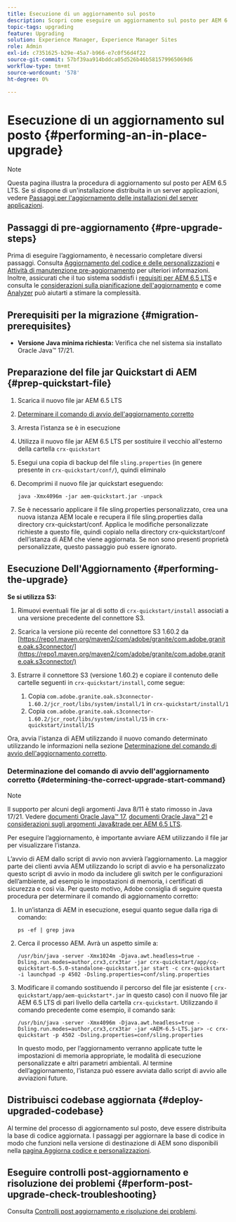 ```yaml
---
title: Esecuzione di un aggiornamento sul posto
description: Scopri come eseguire un aggiornamento sul posto per AEM 6.5 LTS.
topic-tags: upgrading
feature: Upgrading
solution: Experience Manager, Experience Manager Sites
role: Admin
exl-id: c7351625-b29e-45a7-b966-e7c0f56d4f22
source-git-commit: 57bf39aa914bddca05d526b46b581579965069d6
workflow-type: tm+mt
source-wordcount: '578'
ht-degree: 0%

---
```


# Esecuzione di un aggiornamento sul posto {#performing-an-in-place-upgrade}

>[!NOTE]
>
>Questa pagina illustra la procedura di aggiornamento sul posto per AEM 6.5 LTS. Se si dispone di un&#39;installazione distribuita in un server applicazioni, vedere [Passaggi per l&#39;aggiornamento delle installazioni del server applicazioni](/help/sites-deploying/app-server-upgrade.md).

## Passaggi di pre-aggiornamento {#pre-upgrade-steps}

Prima di eseguire l’aggiornamento, è necessario completare diversi passaggi. Consulta [Aggiornamento del codice e delle personalizzazioni](/help/sites-deploying/upgrading-code-and-customizations.md) e [Attività di manutenzione pre-aggiornamento](/help/sites-deploying/pre-upgrade-maintenance-tasks.md) per ulteriori informazioni. Inoltre, assicurati che il tuo sistema soddisfi i [requisiti per AEM 6.5 LTS](/help/sites-deploying/technical-requirements.md) e consulta le [considerazioni sulla pianificazione dell&#39;aggiornamento](/help/sites-deploying/upgrade-planning.md) e come [Analyzer](/help/sites-deploying/pattern-detector.md) può aiutarti a stimare la complessità.

## Prerequisiti per la migrazione {#migration-prerequisites}

* **Versione Java minima richiesta:** Verifica che nel sistema sia installato Oracle Java™ 17/21.

## Preparazione del file jar Quickstart di AEM {#prep-quickstart-file}

1. Scarica il nuovo file jar AEM 6.5 LTS

1. [Determinare il comando di avvio dell&#39;aggiornamento corretto](#determining-the-correct-upgrade-start-command)

1. Arresta l’istanza se è in esecuzione

1. Utilizza il nuovo file jar AEM 6.5 LTS per sostituire il vecchio all&#39;esterno della cartella `crx-quickstart`

1. Esegui una copia di backup del file `sling.properties` (in genere presente in `crx-quickstart/conf/`), quindi eliminalo

1. Decomprimi il nuovo file jar quickstart eseguendo:

   ```shell
   java -Xmx4096m -jar aem-quickstart.jar -unpack
   ```

1. Se è necessario applicare il file sling.properties personalizzato, crea una nuova istanza AEM locale e recupera il file sling.properties dalla directory crx-quickstart/conf. Applica le modifiche personalizzate richieste a questo file, quindi copialo nella directory crx-quickstart/conf dell’istanza di AEM che viene aggiornata. Se non sono presenti proprietà personalizzate, questo passaggio può essere ignorato.

<!-- Alexandru: drafting temporarily

## Content Repository Migration {#content-repository-migration}

This migration is not required if you are upgrading from AEM 6.3. For versions older than 6.3, Adobe provides a tool that can be used to migrate the repository to the new version of the Oak Segment Tar present in AEM 6.3. It is provided as part of the quickstart package and is mandatory for any upgrades that will be using TarMK. Upgrades for environments that are using MongoMK do not require repository migration. For more information on what the benefits of the new Segment Tar format are, see the [Migrating to Oak Segment Tar FAQ](/help/sites-deploying/revision-cleanup.md#online-revision-cleanup-frequently-asked-questions).

The actual migration is performed using the standard AEM quickstart jar file, executed with a new `-x crx2oak` option which executes the crx2oak tool to simplify the upgrade and make it more robust.

>[!NOTE]
>
>If you are performing TarMK repository content migration using the CRX2Oak Quickstart extension, you might remove the **samplecontent** runmode by adding the following to the migration command line:
>
>* `--promote-runmode nosamplecontent`
>

To determine the command that you should run, use the following command:

```shell
java -Xmx4096m -jar aem-quickstart.jar -v -x crx2oak -xargs -- --load-profile <<YOUR_PROFILE>> <<ADDITIONAL_FLAGS>>
```

Where `<<YOUR_PROFILE>>` and `<<ADDITIONAL_FLAGS>>` are replaced with the profile and flags listed in the following table:

<table>
 <tbody>
  <tr>
   <td><strong>Source Repository</strong></td>
   <td><strong>Target Repository</strong></td>
   <td><strong>Profile</strong></td>
   <td><strong>Additional Flags</strong><br /> </td>
  </tr>
  <tr>
   <td>crx2 or TarMK with <code>FileDataStore</code></td>
   <td>TarMK</td>
   <td>segment-fds</td>
   <td>See Troubleshooting section below</td>
  </tr>
  <tr>
   <td>crx2</td>
   <td>MongoMK</td>
   <td>mongo-from-crx2 </td>
   <td><code>-T mongo-uri=mongo://mongo-host:mongo-port -T mongo-db=mongo-database-name</code></td>
  </tr>
  <tr>
   <td>TarMK or crx2 with <code>S3DataStore</code></td>
   <td>TarMK</td>
   <td>segment-custom-ds</td>
   <td>See Troubleshooting section below</td>
  </tr>
  <tr>
   <td>TarMK with no datastore</td>
   <td>TarMK</td>
   <td>segment-no-ds</td>
   <td> </td>
  </tr>
  <tr>
   <td>MongoMK</td>
   <td>MongoMK</td>
   <td>No migration is needed</td>
   <td> </td>
  </tr>
 </tbody>
</table>

**Where:**

* `mongo-host` is the MongoDB server IP (for example, 127.0.0.1)

* `mongo-port` is the MongoDB server port (for example: 27017)

* `mongo-database-name` represents the name of the database (for example: aem-author)

**You may also require additional switches for the following scenarios:**

* If you are performing the upgrade on a Windows system where Java memory mapping is not handled correctly, add the `--disable-mmap` parameter to the command.

For additional instructions on using the crx2oak tool, see Using the [CRX2Oak Migration Tool](/help/sites-deploying/using-crx2oak.md). The crx2oak helper JAR can be manually upgraded if needed, by manually replacing it with newer versions after unpacking the quickstart. Its location in the AEM installation folder is: `<aem-install>/crx-quickstart/opt/extensions/crx2oak.jar`. The newest version of the CRX2Oak migration tool is available for download from the Adobe Repository at: [https://repo1.maven.org/maven2/com/adobe/granite/crx2oak/](https://repo1.maven.org/maven2/com/adobe/granite/crx2oak/)

If the migration has completed successfully, the tool will exit with an exit code of zero. Additionally, check for WARN and ERROR messages in the `upgrade.log` file, located under `crx-quickstart/logs` in the AEM installation directory, as these could indicate non-fatal errors that occurred during the migration.

Check the configuration files beneath `crx-quickstart/install` folder. If a migration was necessary these will be updated to reflect the target repository.

**A note on datastores:**

While `FileDataStore` is the new default for AEM 6.3 installations, using an external datastore is not required. While using an external datastore is recommended as a best practice for production deployments, it is not a prerequisite to upgrade. Due to the complexity already present in upgrading AEM, Adobe recommends performing the upgrade without doing a datastore migration. If desired, a datastore migration can be executed afterwards as a separate effort.

## Troubleshooting Migration Issues {#troubleshooting-migration-issues}

Skip this section if you are upgrading from 6.3. While the provided crx2oak profiles should meet the needs of most customers, there are times when additional parameters will be necessary. If you run into an error during your migration, it is possible that there are aspects of your environment that require additional configuration options to be provided. If so, you will likely encounter the following error:

**Checkpoints are not copied, because no external datastore has been specified. This will result in the full repository reindexing on the first start. Use --skip-checkpoints to force the migration or see https://jackrabbit.apache.org/oak/docs/migration.html#Checkpoints_migration for more info.**

For some reason, the migration process needs access to binaries in the datastore and is unable to find it. To specify your datastore configuration, include the following flags in the `<<ADDITIONAL_FLAGS>>` portion of your migration command:

**For S3 datastores:**

```shell
--src-s3config=/path/to/SharedS3DataStore.config --src-s3datastore=/path/to/datastore
```

Where `/path/to/SharedS3DataStore.config` represents the path to your S3 datastore config file and `/path/to/datastore` represents the path to your S3 datastore.

**For File datastores:**

```shell
--src-datastore=/path/to/datastore
```

Where `/path/to/datastore` represents the path to your File Datastore.

-->

## Esecuzione Dell&#39;Aggiornamento {#performing-the-upgrade}

**Se si utilizza S3:**

1. Rimuovi eventuali file jar al di sotto di `crx-quickstart/install` associati a una versione precedente del connettore S3.

1. Scarica la versione più recente del connettore S3 1.60.2 da [https://repo1.maven.org/maven2/com/adobe/granite/com.adobe.granite.oak.s3connector/](https://repo1.maven.org/maven2/com/adobe/granite/com.adobe.granite.oak.s3connector/) <!-- Alexandru: this is a stub link for now -->

1. Estrarre il connettore S3 (versione 1.60.2) e copiare il contenuto delle cartelle seguenti in `crx-quickstart/install`, come segue:

   1. Copia `com.adobe.granite.oak.s3connector-1.60.2/jcr_root/libs/system/install/1` in `crx-quickstart/install/1`
   1. Copia `com.adobe.granite.oak.s3connector-1.60.2/jcr_root/libs/system/install/15` in `crx-quickstart/install/15`

Ora, avvia l&#39;istanza di AEM utilizzando il nuovo comando determinato utilizzando le informazioni nella sezione [Determinazione del comando di avvio dell&#39;aggiornamento corretto](#determining-the-correct-upgrade-start-command).

### Determinazione del comando di avvio dell&#39;aggiornamento corretto {#determining-the-correct-upgrade-start-command}

>[!NOTE]
>
>Il supporto per alcuni degli argomenti Java 8/11 è stato rimosso in Java 17/21. Vedere [documenti Oracle Java™ 17](https://docs.oracle.com/en/java/javase/17/docs/specs/man/java.html), [documenti Oracle Java™ 21](https://docs.oracle.com/en/java/javase/21/docs/specs/man/java.html) e [considerazioni sugli argomenti Java&amp;trade per AEM 6.5 LTS](/help/sites-deploying/custom-standalone-install.md#java-17-considerations-java-considerations).

Per eseguire l’aggiornamento, è importante avviare AEM utilizzando il file jar per visualizzare l’istanza.

L’avvio di AEM dallo script di avvio non avvierà l’aggiornamento. La maggior parte dei clienti avvia AEM utilizzando lo script di avvio e ha personalizzato questo script di avvio in modo da includere gli switch per le configurazioni dell’ambiente, ad esempio le impostazioni di memoria, i certificati di sicurezza e così via. Per questo motivo, Adobe consiglia di seguire questa procedura per determinare il comando di aggiornamento corretto:

1. In un’istanza di AEM in esecuzione, esegui quanto segue dalla riga di comando:

   ```shell
   ps -ef | grep java
   ```

1. Cerca il processo AEM. Avrà un aspetto simile a:

   ```shell
   /usr/bin/java -server -Xmx1024m -Djava.awt.headless=true -Dsling.run.modes=author,crx3,crx3tar -jar crx-quickstart/app/cq-quickstart-6.5.0-standalone-quickstart.jar start -c crx-quickstart -i launchpad -p 4502 -Dsling.properties=conf/sling.properties
   ```

1. Modificare il comando sostituendo il percorso del file jar esistente ( `crx-quickstart/app/aem-quickstart*.jar` in questo caso) con il nuovo file jar AEM 6.5 LTS di pari livello della cartella `crx-quickstart`. Utilizzando il comando precedente come esempio, il comando sarà:

   ```shell
   /usr/bin/java -server -Xmx4096m -Djava.awt.headless=true -Dsling.run.modes=author,crx3,crx3tar -jar <AEM-6.5-LTS.jar> -c crx-quickstart -p 4502 -Dsling.properties=conf/sling.properties
   ```

   In questo modo, per l’aggiornamento verranno applicate tutte le impostazioni di memoria appropriate, le modalità di esecuzione personalizzate e altri parametri ambientali. Al termine dell’aggiornamento, l’istanza può essere avviata dallo script di avvio alle avviazioni future.

## Distribuisci codebase aggiornata {#deploy-upgraded-codebase}

Al termine del processo di aggiornamento sul posto, deve essere distribuita la base di codice aggiornata. I passaggi per aggiornare la base di codice in modo che funzioni nella versione di destinazione di AEM sono disponibili nella [pagina Aggiorna codice e personalizzazioni](/help/sites-deploying/upgrading-code-and-customizations.md).

## Eseguire controlli post-aggiornamento e risoluzione dei problemi {#perform-post-upgrade-check-troubleshooting}

Consulta [Controlli post aggiornamento e risoluzione dei problemi](/help/sites-deploying/post-upgrade-checks-and-troubleshooting.md).
